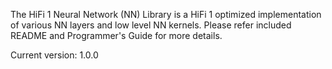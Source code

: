 The HiFi 1 Neural Network (NN) Library is a HiFi 1 optimized implementation of various NN layers and low level NN kernels. Please refer included README and Programmer's Guide for more details.

Current version: 1.0.0
